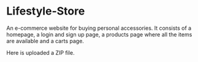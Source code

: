 # Lifestyle-Store
An  e-commerce website for buying personal accessories.
It consists of a homepage, a login and sign up page, a products page where all the items are available and a carts page.

Here is uploaded a ZIP file.
